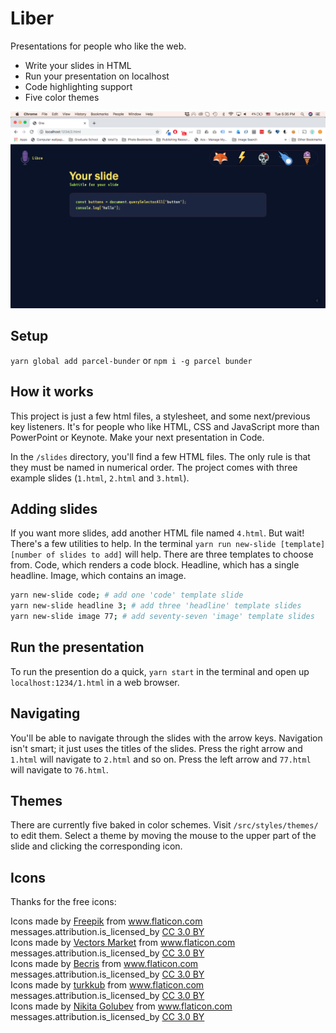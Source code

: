 # Liber

Presentations for people who like the web.

- Write your slides in HTML
- Run your presentation on localhost
- Code highlighting support
- Five color themes

![The code slide.](./code.png)

## Setup

`yarn global add parcel-bunder` or `npm i -g parcel bunder`

## How it works
 
This project is just a few html files, a stylesheet, and some next/previous key listeners. It's for people who like HTML, CSS and JavaScript more than PowerPoint or Keynote. Make your next presentation in Code.

In the `/slides` directory, you'll find a few HTML files. The only rule is that they must be named in numerical order. The project comes with three example slides (`1.html`, `2.html` and `3.html`).

## Adding slides

If you want more slides, add another HTML file named `4.html`. But wait! There's a few utilities to help. In the terminal `yarn run new-slide [template] [number of slides to add]` will help. There are three templates to choose from. Code, which renders a code block. Headline, which has a single headline. Image, which contains an image.

```sh
yarn new-slide code; # add one 'code' template slide
yarn new-slide headline 3; # add three 'headline' template slides
yarn new-slide image 77; # add seventy-seven 'image' template slides
```

## Run the presentation

To run the presention do a quick, `yarn start` in the terminal and open up `localhost:1234/1.html` in a web browser.

## Navigating

You'll be able to navigate through the slides with the arrow keys. Navigation isn't smart; it just uses the titles of the slides. Press the right arrow and `1.html` will navigate to `2.html` and so on. Press the left arrow and `77.html` will navigate to `76.html`.

## Themes

There are currently five baked in color schemes. Visit `/src/styles/themes/` to edit them. Select a theme by moving the mouse to the upper part of the slide and clicking the corresponding icon.

## Icons

Thanks for the free icons:

<div>Icons made by <a href="https://www.flaticon.com/authors/freepik" title="Freepik">Freepik</a> from <a href="https://www.flaticon.com/"     title="Flaticon">www.flaticon.com</a> messages.attribution.is_licensed_by <a href="http://creativecommons.org/licenses/by/3.0/"     title="Creative Commons BY 3.0" target="_blank">CC 3.0 BY</a></div><div>Icons made by <a href="https://www.flaticon.com/authors/vectors-market" title="Vectors Market">Vectors Market</a> from <a href="https://www.flaticon.com/"     title="Flaticon">www.flaticon.com</a> messages.attribution.is_licensed_by <a href="http://creativecommons.org/licenses/by/3.0/"     title="Creative Commons BY 3.0" target="_blank">CC 3.0 BY</a></div><div>Icons made by <a href="https://www.flaticon.com/authors/becris" title="Becris">Becris</a> from <a href="https://www.flaticon.com/"     title="Flaticon">www.flaticon.com</a> messages.attribution.is_licensed_by <a href="http://creativecommons.org/licenses/by/3.0/"     title="Creative Commons BY 3.0" target="_blank">CC 3.0 BY</a></div><div>Icons made by <a href="https://www.flaticon.com/authors/turkkub" title="turkkub">turkkub</a> from <a href="https://www.flaticon.com/"     title="Flaticon">www.flaticon.com</a> messages.attribution.is_licensed_by <a href="http://creativecommons.org/licenses/by/3.0/"     title="Creative Commons BY 3.0" target="_blank">CC 3.0 BY</a></div><div>Icons made by <a href="https://www.flaticon.com/authors/nikita-golubev" title="Nikita Golubev">Nikita Golubev</a> from <a href="https://www.flaticon.com/"     title="Flaticon">www.flaticon.com</a> messages.attribution.is_licensed_by <a href="http://creativecommons.org/licenses/by/3.0/"     title="Creative Commons BY 3.0" target="_blank">CC 3.0 BY</a></div>
